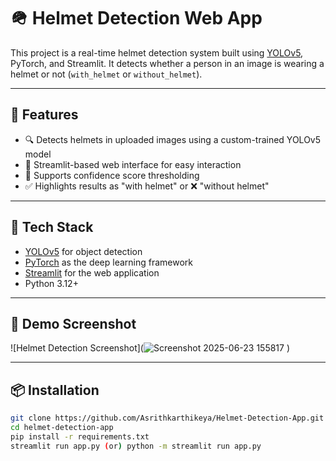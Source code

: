 # 🪖 Helmet Detection Web App

This project is a real-time helmet detection system built using [YOLOv5](https://github.com/ultralytics/yolov5), PyTorch, and Streamlit. It detects whether a person in an image is wearing a helmet or not (`with_helmet` or `without_helmet`).

---

## 🚀 Features

- 🔍 Detects helmets in uploaded images using a custom-trained YOLOv5 model
- 🎨 Streamlit-based web interface for easy interaction
- 🧠 Supports confidence score thresholding
- ✅ Highlights results as "with helmet" or ❌ "without helmet"

---

## 🧰 Tech Stack

- [YOLOv5](https://github.com/ultralytics/yolov5) for object detection
- [PyTorch](https://pytorch.org/) as the deep learning framework
- [Streamlit](https://streamlit.io/) for the web application
- Python 3.12+

---

## 📸 Demo Screenshot

![Helmet Detection Screenshot](![Screenshot 2025-06-23 155817](https://github.com/user-attachments/assets/cfe619b6-5d75-43fc-bacf-c6c59589beb6)
)

<!-- Optional: Replace with your own screenshot -->

---

## 📦 Installation

```bash
git clone https://github.com/Asrithkarthikeya/Helmet-Detection-App.git
cd helmet-detection-app
pip install -r requirements.txt
streamlit run app.py (or) python -m streamlit run app.py

